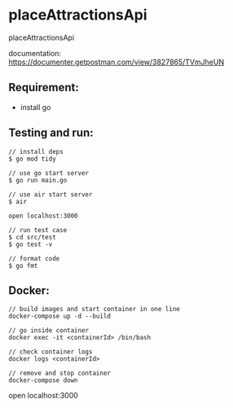 # placeAttractionsApi

placeAttractionsApi

documentation: https://documenter.getpostman.com/view/3827865/TVmJheUN

## Requirement:

- install go

## Testing and run:

```
// install deps
$ go mod tidy

// use go start server
$ go run main.go

// use air start server
$ air

open localhost:3000

// run test case
$ cd src/test
$ go test -v

// format code
$ go fmt
```

## Docker:

```
// build images and start container in one line
docker-compose up -d --build

// go inside container
docker exec -it <containerId> /bin/bash

// check container logs
docker logs <containerId>

// remove and stop container
docker-compose down
```

open localhost:3000
